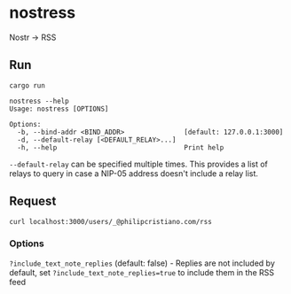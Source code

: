 # nostress
Nostr -> RSS

## Run

`cargo run`

```
nostress --help
Usage: nostress [OPTIONS]

Options:
  -b, --bind-addr <BIND_ADDR>               [default: 127.0.0.1:3000]
  -d, --default-relay [<DEFAULT_RELAY>...]
  -h, --help                                Print help
```

`--default-relay` can be specified multiple times. This provides a list of relays to query in case a NIP-05 address doesn't include a relay list.

## Request

`curl localhost:3000/users/_@philipcristiano.com/rss`

### Options


`?include_text_note_replies` (default: false) - Replies are not included by default, set `?include_text_note_replies=true` to include them in the RSS feed
